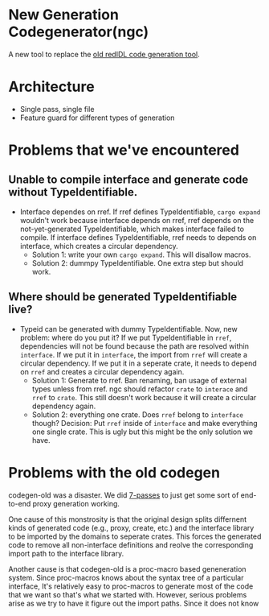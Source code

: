 # New Generation Codegenerator(ngc)

A new tool to replace the [old redIDL code generation tool](../codegen-old/README.md).

# Architecture

* Single pass, single file
* Feature guard for different types of generation



# Problems that we've encountered
## Unable to compile interface and generate code without TypeIdentifiable.
* Interface dependes on rref. If rref defines TypeIdentifiable, `cargo expand` wouldn't work because
  interface depends on rref, rref depends on the not-yet-generated TypeIdentifiable, which makes
  interface failed to compile. If interface defines TypeIdentifiable, rref needs to depends on
  interface, which creates a circular dependency.
    * Solution 1: write your own `cargo expand`. This will disallow macros.
    * Solution 2: dummpy TypeIdentifiable. One extra step but should work.

## Where should be generated TypeIdentifiable live?
* Typeid can be generated with dummy TypeIdentifiable. Now, new problem: where do you put it? If we
  put TypeIdentifiable in `rref`, dependencies will not be found because the path are resolved 
  within `interface`. If we put it in `interface`, the import from `rref` will create a circular
  dependency. If we put it in a seperate crate, it needs to depend on `rref` and creates a circular
  dependency again. 
    * Solution 1:  Generate to rref. Ban renaming, ban usage of external types unless from rref.
      ngc should refactor `crate` to `interace` and `rref` to `crate`. This still doesn't work
      because it will create a circular dependency again.
    * Solution 2: everything one crate. Does `rref` belong to `interface` though?
  Decision: Put `rref` inside of `interface` and make everything one single crate. This is ugly but
  this might be the only solution we have.


# Problems with the old codegen

codegen-old was a disaster. We did [7-passes](https://github.com/mars-research/redleaf/blob/874b42c6a5f03c8b8484e2642ac35425b1acc518/interface/Makefile#L10)
to just get some sort of end-to-end proxy generation working.

One cause of this monstrosity is that the original design splits differnent kinds of generated
code (e.g., proxy, create, etc.) and the interface library to be imported by the domains 
to seperate crates. This forces the generated code to remove all non-interface definitions
and reolve the corresponding import path to the interface library.

Another cause is that codegen-old is a proc-macro based geneneration system.
Since proc-macros knows about the syntax
tree of a particular interface, It's relatively easy to proc-macros to generate most of the code
that we want so that's what we started with. However, serious problems arise as we try to have it
figure out the import paths. Since it does not know 

